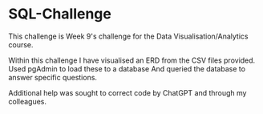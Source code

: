 # SQL-Challenge

This challenge is Week 9's challenge for the Data Visualisation/Analytics course.

Within this challenge I have visualised an ERD from the CSV files provided.
Used pgAdmin to load these to a database
And queried the database to answer specific questions.

Additional help was sought to correct code by ChatGPT and through my colleagues.

